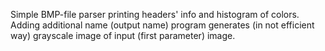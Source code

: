 Simple BMP-file parser printing headers' info and histogram of colors.
Adding additional name (output name) program generates (in not efficient way) grayscale image of input (first parameter) image.